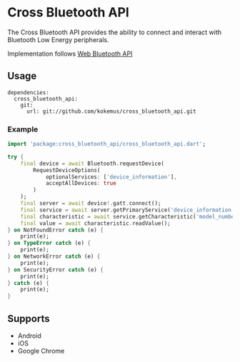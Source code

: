 # Cross Bluetooth API

The Cross Bluetooth API provides the ability to connect and interact with Bluetooth Low Energy peripherals.

Implementation follows [Web Bluetooth API](https://developer.mozilla.org/en-US/docs/Web/API/Web_Bluetooth_API)

## Usage

```
dependencies:
  cross_bluetooth_api:
    git:
      url: git://github.com/kokemus/cross_bluetooth_api.git

```

### Example

``` dart
import 'package:cross_bluetooth_api/cross_bluetooth_api.dart';

try {
    final device = await Bluetooth.requestDevice(
        RequestDeviceOptions(
            optionalServices: ['device_information'],
            acceptAllDevices: true
        )
    );
    final server = await device!.gatt.connect();
    final service = await server.getPrimaryService('device_information');
    final characteristic = await service.getCharacteristic('model_number_string');
    final value = await characteristic.readValue();
} on NotFoundError catch (e) {
    print(e);
} on TypeError catch (e) {
    print(e);
} on NetworkError catch (e) {
    print(e);
} on SecurityError catch (e) {
    print(e);
} catch (e) {
    print(e);
}
```

## Supports

* Android
* iOS
* Google Chrome